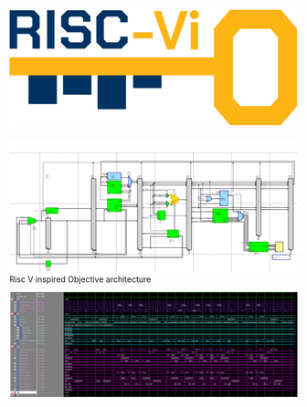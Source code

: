 # <div align="center"> ![logo1](img/RiscViO_logoV0.svg)</div>
![grafik](img/pipeline_shot.png)
Risc V inspired Objective architecture

![grafik](img/passed_dyn_branch_test.png)
